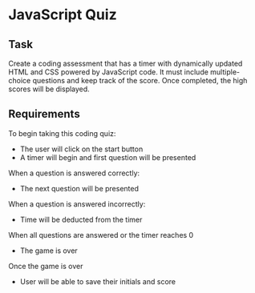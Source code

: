 # JavaScript Quiz

## Task

Create a coding assessment that has a timer with dynamically updated HTML and CSS powered by JavaScript code. It must include multiple-choice questions and keep track of the score. Once completed, the high scores will be displayed.

## Requirements

To begin taking this coding quiz:
- The user will click on the start button
- A timer will begin and first question will be presented

When a question is answered correctly:
- The next question will be presented

When a question is answered incorrectly:
- Time will be deducted from the timer

When all questions are answered or the timer reaches 0
- The game is over

Once the game is over
- User will be able to save their initials and score